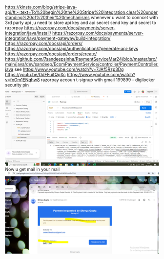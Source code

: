 https://kinsta.com/blog/stripe-java-api/#:~:text=To%20begin%20the%20Stripe%20integration,clear%20understanding%20of%20their%20mechanisms
whenever u want to conncet with 3rd party api ,u need to store api key and api secret
send key and secret to razorpay
https://razorpay.com/docs/payments/server-integration/java/install/
https://razorpay.com/docs/payments/server-integration/java/payment-gateway/build-integration/
https://razorpay.com/docs/api/orders/
https://razorpay.com/docs/api/authentication/#generate-api-keys
https://razorpay.com/docs/api/orders/create/
https://github.com/7sandeepsinha/PaymentServiceMar24/blob/master/src/main/java/dev/sandeep/EcomPaymentService/controller/PaymentController.java
see
https://www.youtube.com/watch?v=7JAf5Rzp3Dg
https://youtu.be/DdFFuifQgXc
https://www.youtube.com/watch?v=fxOm1ENqhw8
razorpay accoun t-signup with gmail
199899 - digilocker security pin
![img.png](img.png)
Now u get mail in your mail
![img_1.png](img_1.png)